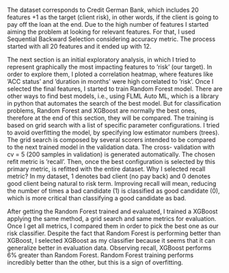The dataset corresponds to Credit German Bank, which includes 20 features +1 as the target (client
risk), in other words, if the client is going to pay off the loan at the end. Due to the high number
of features I started aiming the problem at looking for relevant features. For that, I used Sequential
Backward Selection considering accuracy metric. The process started with all 20 features and it
ended up with 12.

The next section is an initial exploratory analysis, in which I tried to represent graphically the most
impacting features to ’risk’ (our target). In order to explore them, I ploted a correlation heatmap,
where features like ’ACC status’ and ’duration in months’ were high correlated to ’risk’. Once I
selected the final features, I started to train Random Forest model. There are other ways to find best
models, i.e., using FLML Auto ML, which is a library in python that automates the search of the
best model. But for classification problems, Random Forest and XGBoost are normally the best
ones, therefore at the end of this section, they will be compared.
The training is based on grid search with a list of specific parameter configurations. I tried to avoid
overfitting the model, by specifying low estimator numbers (trees). The grid search is composed by
several scorers intended to be compared to the next trained model in the validation data. The cross-
validation with cv = 5 (200 samples in validation) is generated automatically. The chosen refit
metric is ’recall’. Then, once the best configuration is selected by this primary metric, is refitted
with the entire dataset. Why I selected recall metric? In my dataset, 1 denotes bad client (no pay
back) and 0 denotes good client being natural to risk term. Improving recall will mean, reducing
the number of times a bad candidate (1) is classified as good candidate (0), which is more critical
than classifying a good candidate as bad.

After getting the Random Forest trained and evaluated, I trained a XGBoost applying the same
method, a grid search and same metrics for evaluation. Once I get all metrics, I compared them in
order to pick the best one as our risk classifier. Despite the fact that Random Forest is performing
better than XGBoost, I selected XGBoost as my classifier because it seems that it can generalize
better in evaluation data. Observing recall, XGBoost performs 6% greater than Random Forest.
Random Forest training performs incredibly better than the other, but this is a sign of overfitting.
